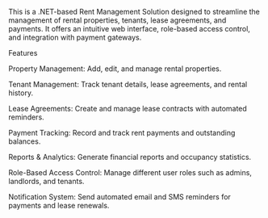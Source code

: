 This is a .NET-based Rent Management Solution designed to streamline the management of rental properties, tenants, lease agreements, and payments. It offers an intuitive web interface, role-based access control, and integration with payment gateways.

Features

Property Management: Add, edit, and manage rental properties.

Tenant Management: Track tenant details, lease agreements, and rental history.

Lease Agreements: Create and manage lease contracts with automated reminders.

Payment Tracking: Record and track rent payments and outstanding balances.

Reports & Analytics: Generate financial reports and occupancy statistics.

Role-Based Access Control: Manage different user roles such as admins, landlords, and tenants.

Notification System: Send automated email and SMS reminders for payments and lease renewals.
